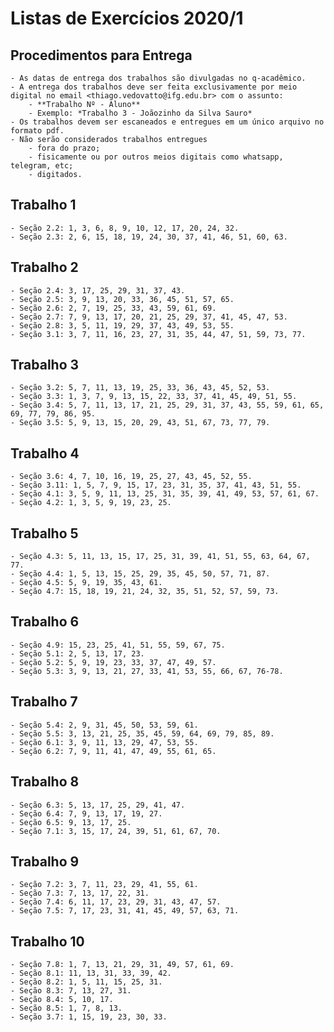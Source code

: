 # Listas de Exercícios 2020/1

## Procedimentos para Entrega

    - As datas de entrega dos trabalhos são divulgadas no q-acadêmico.
    - A entrega dos trabalhos deve ser feita exclusivamente por meio digital no email <thiago.vedovatto@ifg.edu.br> com o assunto:
        - **Trabalho Nº - Aluno**
        - Exemplo: *Trabalho 3 - Joãozinho da Silva Sauro*
    - Os trabalhos devem ser escaneados e entregues em um único arquivo no formato pdf.
    - Não serão considerados trabalhos entregues
        - fora do prazo;
        - fisicamente ou por outros meios digitais como whatsapp, telegram, etc;
        - digitados.

## Trabalho 1

    - Seção 2.2: 1, 3, 6, 8, 9, 10, 12, 17, 20, 24, 32.
    - Seção 2.3: 2, 6, 15, 18, 19, 24, 30, 37, 41, 46, 51, 60, 63.

## Trabalho 2

    - Seção 2.4: 3, 17, 25, 29, 31, 37, 43.
    - Seção 2.5: 3, 9, 13, 20, 33, 36, 45, 51, 57, 65.
    - Seção 2.6: 2, 7, 19, 25, 33, 43, 59, 61, 69.
    - Seção 2.7: 7, 9, 13, 17, 20, 21, 25, 29, 37, 41, 45, 47, 53.
    - Seção 2.8: 3, 5, 11, 19, 29, 37, 43, 49, 53, 55.
    - Seção 3.1: 3, 7, 11, 16, 23, 27, 31, 35, 44, 47, 51, 59, 73, 77.

## Trabalho 3

    - Seção 3.2: 5, 7, 11, 13, 19, 25, 33, 36, 43, 45, 52, 53.
    - Seção 3.3: 1, 3, 7, 9, 13, 15, 22, 33, 37, 41, 45, 49, 51, 55.
    - Seção 3.4: 5, 7, 11, 13, 17, 21, 25, 29, 31, 37, 43, 55, 59, 61, 65, 69, 77, 79, 86, 95.
    - Seção 3.5: 5, 9, 13, 15, 20, 29, 43, 51, 67, 73, 77, 79.

## Trabalho 4

    - Seção 3.6: 4, 7, 10, 16, 19, 25, 27, 43, 45, 52, 55.
    - Seção 3.11: 1, 5, 7, 9, 15, 17, 23, 31, 35, 37, 41, 43, 51, 55.
    - Seção 4.1: 3, 5, 9, 11, 13, 25, 31, 35, 39, 41, 49, 53, 57, 61, 67.
    - Seção 4.2: 1, 3, 5, 9, 19, 23, 25.

## Trabalho 5

    - Seção 4.3: 5, 11, 13, 15, 17, 25, 31, 39, 41, 51, 55, 63, 64, 67, 77.
    - Seção 4.4: 1, 5, 13, 15, 25, 29, 35, 45, 50, 57, 71, 87.
    - Seção 4.5: 5, 9, 19, 35, 43, 61.
    - Seção 4.7: 15, 18, 19, 21, 24, 32, 35, 51, 52, 57, 59, 73.

## Trabalho 6

    - Seção 4.9: 15, 23, 25, 41, 51, 55, 59, 67, 75.
    - Seção 5.1: 2, 5, 13, 17, 23.
    - Seção 5.2: 5, 9, 19, 23, 33, 37, 47, 49, 57.
    - Seção 5.3: 3, 9, 13, 21, 27, 33, 41, 53, 55, 66, 67, 76-78.

## Trabalho 7

    - Seção 5.4: 2, 9, 31, 45, 50, 53, 59, 61.
    - Seção 5.5: 3, 13, 21, 25, 35, 45, 59, 64, 69, 79, 85, 89.
    - Seção 6.1: 3, 9, 11, 13, 29, 47, 53, 55.
    - Seção 6.2: 7, 9, 11, 41, 47, 49, 55, 61, 65.

## Trabalho 8

    - Seção 6.3: 5, 13, 17, 25, 29, 41, 47.
    - Seção 6.4: 7, 9, 13, 17, 19, 27.
    - Seção 6.5: 9, 13, 17, 25.
    - Seção 7.1: 3, 15, 17, 24, 39, 51, 61, 67, 70.

## Trabalho 9

    - Seção 7.2: 3, 7, 11, 23, 29, 41, 55, 61.
    - Seção 7.3: 7, 13, 17, 22, 31.
    - Seção 7.4: 6, 11, 17, 23, 29, 31, 43, 47, 57.
    - Seção 7.5: 7, 17, 23, 31, 41, 45, 49, 57, 63, 71.

## Trabalho 10

    - Seção 7.8: 1, 7, 13, 21, 29, 31, 49, 57, 61, 69.
    - Seção 8.1: 11, 13, 31, 33, 39, 42.
    - Seção 8.2: 1, 5, 11, 15, 25, 31.
    - Seção 8.3: 7, 13, 27, 31.
    - Seção 8.4: 5, 10, 17.
    - Seção 8.5: 1, 7, 8, 13.
    - Seção 3.7: 1, 15, 19, 23, 30, 33.
